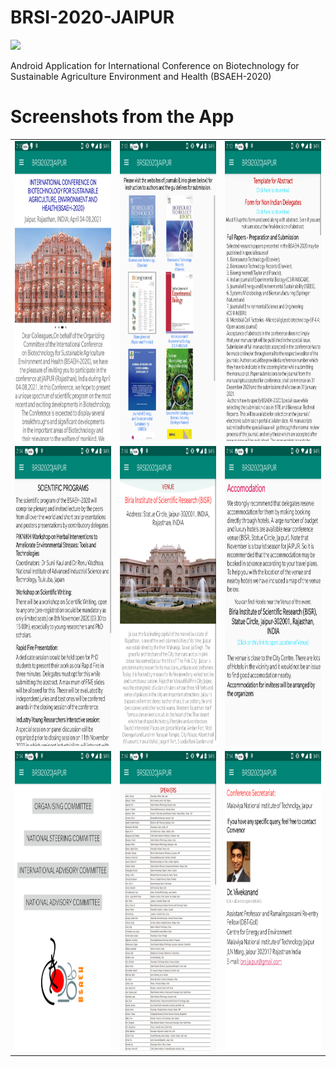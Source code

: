 # BRSI-2020-JAIPUR

<img src="https://github.com/gargk747/BRSI-2020-JAIPUR/blob/master/project-2.jpg">

Android Application for International Conference on Biotechnology for Sustainable Agriculture Environment and Health (BSAEH-2020) 

# Screenshots from the App

<table>   
  <tr>
    <td><img src="https://github.com/sdas969/BRSI-2020-JAIPUR/raw/master/7.png" width=270 height=480></td>
    <td><img src="https://github.com/sdas969/BRSI-2020-JAIPUR/raw/master/5.png" width=270 height=480></td>
    <td><img src="https://github.com/sdas969/BRSI-2020-JAIPUR/raw/master/1.png" width=270 height=480></td>
  </tr>
  <tr>
    <td><img src="https://github.com/sdas969/BRSI-2020-JAIPUR/raw/master/8.png" width=270 height=480></td>
    <td><img src="https://github.com/sdas969/BRSI-2020-JAIPUR/raw/master/9.png" width=270 height=480></td>
    <td><img src="https://github.com/sdas969/BRSI-2020-JAIPUR/raw/master/4.png" width=270 height=480></td>
  </tr>
  <tr>
    <td><img src="https://github.com/sdas969/BRSI-2020-JAIPUR/raw/master/6.png" width=270 height=480></td>
    <td><img src="https://github.com/sdas969/BRSI-2020-JAIPUR/raw/master/2.png" width=270 height=480></td>
    <td><img src="https://github.com/sdas969/BRSI-2020-JAIPUR/raw/master/3.png" width=270 height=480></td>
  </tr>
 </table>
